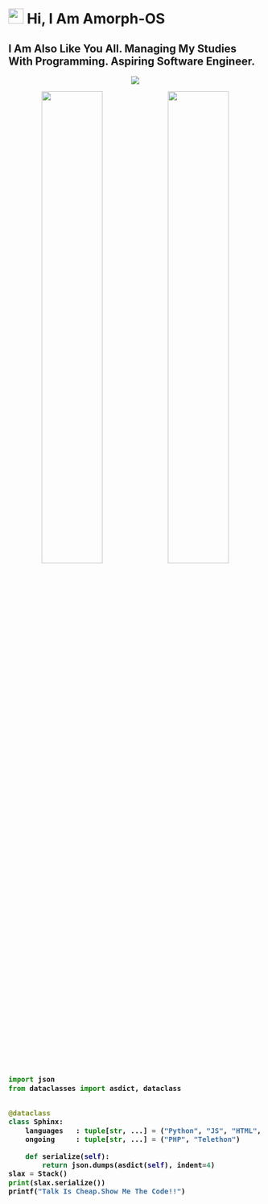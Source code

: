 # <img src="https://raw.githubusercontent.com/MartinHeinz/MartinHeinz/master/wave.gif" width="30px"> Hi, I Am Amorph-OS
## I Am Also Like You All. Managing My Studies With Programming. Aspiring Software Engineer.
<p align="center">
  <a href="https://t.me/rulebreakerzzz"><img src="https://user-images.githubusercontent.com/77770753/117139498-f081c400-adc9-11eb-9aaf-f895a54ecc67.gif"></a>
    </p>
<p align="center">
    <img
        width="49%"
        src="https://github-readme-stats.vercel.app/api?username=AsmSafone&count_private=true&include_all_commits=true&show_icons=true&theme=tokyonight&custom_title=GitHub+Stats"
    />
    <img
        width="49%"
        src="https://github-readme-streak-stats.herokuapp.com?user=AsmSafone&theme=tokyonight"
    />
</p>

<h3>
    
```python
​
import json
from dataclasses import asdict, dataclass


@dataclass
class Sphinx:
    languages   : tuple[str, ...] = ("Python", "JS", "HTML", "CSS")
    ongoing     : tuple[str, ...] = ("PHP", "Telethon")

    def serialize(self):
        return json.dumps(asdict(self), indent=4)
slax = Stack()
print(slax.serialize())
printf("Talk Is Cheap.Show Me The Code!!")



```
</h3>
